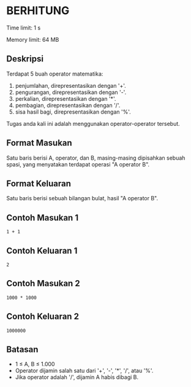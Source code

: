 # BERHITUNG

Time limit: 1 s

Memory limit: 64 MB

## Deskripsi

Terdapat 5 buah operator matematika:

1. penjumlahan, direpresentasikan dengan '+'.
2. pengurangan, direpresentasikan dengan '-'.
3. perkalian, direpresentasikan dengan '*'.
4. pembagian, direpresentasikan dengan '/'.
5. sisa hasil bagi, direpresentasikan dengan '%'.

Tugas anda kali ini adalah menggunakan operator-operator tersebut.

## Format Masukan

Satu baris berisi A, operator, dan B, masing-masing dipisahkan sebuah spasi, yang menyatakan terdapat operasi "A operator B".

## Format Keluaran

Satu baris berisi sebuah bilangan bulat, hasil "A operator B".

## Contoh Masukan 1

    1 + 1

## Contoh Keluaran 1

    2

## Contoh Masukan 2

    1000 * 1000

## Contoh Keluaran 2

    1000000

## Batasan

- 1 ≤ A, B ≤ 1.000
- Operator dijamin salah satu dari '+', '-', '*', '/', atau '%'.
- Jika operator adalah '/', dijamin A habis dibagi B.
